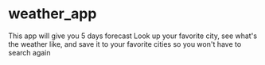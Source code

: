 # weather_app
This app will give you 5 days forecast
Look up your favorite city, see what's the weather like,
and save it to your favorite cities so you won't have to search again
